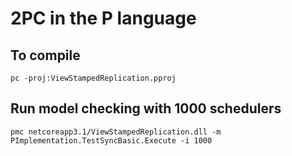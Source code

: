 # 2PC in the P language

## To compile

```
pc -proj:ViewStampedReplication.pproj
```

## Run model checking with 1000 schedulers
```
pmc netcoreapp3.1/ViewStampedReplication.dll -m PImplementation.TestSyncBasic.Execute -i 1000

```
